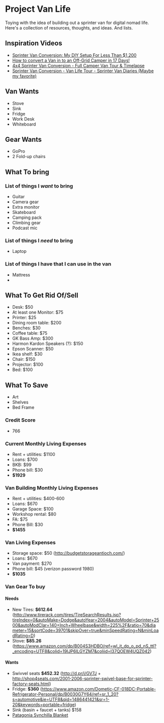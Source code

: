 # Project Van Life

Toying with the idea of building out a sprinter van for digital nomad life. Here's a collection of resources, thoughts, and ideas. And lists.

## Inspiration Videos
- [Sprinter Van Conversion: My DIY Setup For Less Than $1,200](https://www.youtube.com/watch?v=awwZ7N07w4w)
- [How to convert a Van in to an Off-Grid Camper in 17 Days!](https://www.youtube.com/watch?v=wksm1xI1Ms0)
- [4x4 Sprinter Van Conversion - Full Camper Van Tour & Timelapse](https://www.youtube.com/watch?v=R43D6xhUpVo)
- [Sprinter Van Conversion - Van Life Tour - Sprinter Van Diaries (Maybe my favorite)](https://www.youtube.com/watch?v=tXA9kh4Zbu4)

## Van Wants
- Stove
- Sink
- Fridge
- Work Desk
- Whiteboard

## Gear Wants
- GoPro
- 2 Fold-up chairs

## What To bring

### List of things I _want_ to bring
- Guitar
- Camera gear
- Extra monitor
- Skateboard
- Camping pack
- Climbing gear
- Podcast mic

### List of things I _need_ to bring
- Laptop

### List of things I have that I can use in the van
- Mattress
- 

## What To Get Rid Of/Sell
- Desk: $50
- At least one Monitor: $75
- Printer: $25
- Dining room table: $200
- Benches: $30
- Coffee table: $75
- GK Bass Amp: $300
- Harmon Kardon Speakers (?): $150
- Epson Scanner: $50
- Ikea shelf: $30
- Chair: $150
- Projector: $100
- Bed: $100

## What To Save
- Art
- Shelves
- Bed Frame

### Credit Score
- 766

### Current Monthly Living Expenses
- Rent + utilities: $1100
- Loans: $700
- BKB: $99
- Phone bill: $30
- **$1929**

### Van Building Monthly Living Expenses
- Rent + utilities: $400-600
- Loans: $670
- Garage Space: $100
- Workshop rental: $80
- FA: $75
- Phone Bill: $30
- **$1455**

### Van Living Expenses
- Storage space: $50 (http://budgetstorageantioch.com/)
- Loans: $670
- Van payment: $270
- Phone bill: $45 (verizon password 1980)
- **$1035**

### Van Gear To buy

#### Needs
- New Tires: **$612.64** (http://www.tirerack.com/tires/TireSearchResults.jsp?tireIndex=0&autoMake=Dodge&autoYear=2004&autoModel=Sprinter+2500&autoModClar=140+Inch+Wheelbase&width=225%2F&ratio=70&diameter=15&sortCode=39701&skipOver=true&minSpeedRating=N&minLoadRating=D)
- Stove: **$85.26** (https://www.amazon.com/dp/B004S3HDBO/ref=wl_it_dp_o_pd_nS_ttl?_encoding=UTF8&colid=19IJP6ILGYZM7&coliid=I37QOEW4UQZ042)

#### Wants
- Swivvel seats **$452.32** (http://d.pr/i/GV7J + http://shop4seats.com/2001-2006-sprinter-swivel-base-for-sprinter-factory-seats.html)
- Fridge: **$360** (https://www.amazon.com/Dometic-CF-018DC-Portable-Refrigerator-Personal/dp/B0030G7Y64/ref=sr_1_20?s=automotive&ie=UTF8&qid=1486441421&sr=1-20&keywords=portable+fridge)
- Sink (basin + faucet + tanks) $158
- [Patagonia Synchilla Blanket](http://www.patagonia.com/product/full-print-synchilla-fleece-blanket-special/11927.html)

